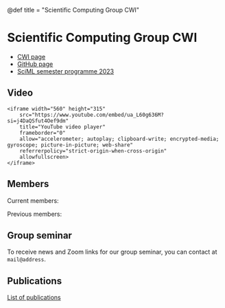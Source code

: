 @def title = "Scientific Computing Group CWI"

# Scientific Computing Group CWI

- [CWI page](https://www.cwi.nl/en/groups/scientific-computing/)
- [GitHub page](https://github.com/ScientificComputingCWI)
- [SciML semester programme 2023](https://github.com/SemesterProgramme-SciML)

## Video

~~~
<iframe width="560" height="315"
    src="https://www.youtube.com/embed/ua_L60g636M?si=j4DaQSfut4Oef9dm"
    title="YouTube video player"
    frameborder="0"
    allow="accelerometer; autoplay; clipboard-write; encrypted-media; gyroscope; picture-in-picture; web-share"
    referrerpolicy="strict-origin-when-cross-origin"
    allowfullscreen>
</iframe>
~~~

## Members

Current members:

Previous members:

## Group seminar

To receive news and Zoom links for our group seminar, you can contact at `mail@address`.

## Publications

[List of publications](https://ir.cwi.nl/#facet=affiliation_label_partOf:Scientific%20Computing)
